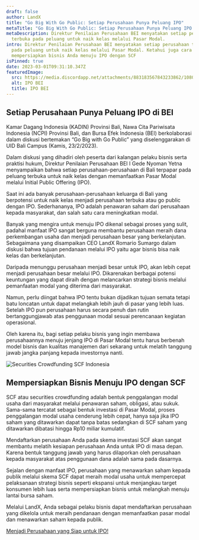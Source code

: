 ```yaml
---
draft: false
author: LandX
title: "Go Big With Go Public: Setiap Perusahaan Punya Peluang IPO"
metaTitle: "Go Big With Go Public: Setiap Perusahaan Punya Peluang IPO "
metaDescription: Direktur Penilaian Perusahaan BEI menyatakan setiap perusahaan
  terbuka pada peluang untuk naik kelas melalui Pasar Modal.
intro: Direktur Penilaian Perusahaan BEI menyatakan setiap perusahaan terbuka
  pada peluang untuk naik kelas melalui Pasar Modal. Ketahui juga cara
  mempersiapkan bisnis Anda menuju IPO dengan SCF
isPinned: true
date: 2023-03-01T09:31:10.347Z
featuredImage:
  src: https://media.discordapp.net/attachments/883183567843233862/1080167070504865872/DCB4FA1A-903D-4F59-B1F5-AB41E14B447E.jpg
  alt: IPO BEI
  title: IPO BEI
---
```

## Setiap Perusahaan Punya Peluang IPO di BEI

Kamar Dagang Indonesia (KADIN) Provinsi Bali, Nawa Cita Pariwisata Indonesia (NCPI) Provinsi Bali, dan Bursa Efek Indonesia (BEI) berkolaborasi dalam diskusi bertemakan “Go Big with Go Public” yang diselenggarakan di UID Bali Campus (Kamis, 23/2/2023).

Dalam diskusi yang dihadiri oleh peserta dari kalangan pelaku bisnis serta praktisi hukum, Direktur Penilaian Perusahaan BEI I Gede Nyoman Yetna menyampaikan bahwa setiap perusahaan-perusahaan di Bali terpapar pada peluang terbuka untuk naik kelas dengan memanfaatkan Pasar Modal melalui Initial Public Offering (IPO).

Saat ini ada banyak perusahaan-perusahaan keluarga di Bali yang berpotensi untuk naik kelas menjadi perusahaan terbuka atau go public dengan IPO. Sederhananya, IPO adalah penawaran saham dari perusahaan kepada masyarakat, dan salah satu cara meningkatkan modal. 

Banyak yang mengira untuk menuju IPO dikenal sebagai proses yang sulit, padahal manfaat IPO sangat berguna membantu perusahaan meraih dana perkembangan usaha dan menjadi perusahaan besar yang berkelanjutan. Sebagaimana yang disampaikan CEO LandX Romario Sumargo dalam diskusi bahwa tujuan pendanaan melalui IPO yaitu agar bisnis bisa naik kelas dan berkelanjutan.

Daripada menunggu perusahaan menjadi besar untuk IPO, akan lebih cepat menjadi perusahaan besar melalui IPO. Dikarenakan berbagai potensi keuntungan yang dapat diraih dengan melancarkan strategi bisnis melalui pemanfaatan modal yang diterima dari masyarakat.

Namun, perlu diingat bahwa IPO tentu bukan dijadikan tujuan semata tetapi batu loncatan untuk dapat melangkah lebih jauh di pasar yang lebih luas. Setelah IPO pun perusahaan harus secara penuh dan rutin bertanggungjawab atas penggunaan modal sesuai perencanaan kegiatan operasional.

Oleh karena itu, bagi setiap pelaku bisnis yang ingin membawa perusahaannya menuju jenjang IPO di Pasar Modal tentu harus berbenah model bisnis dan kualitas manajemen dari sekarang untuk melatih tanggung jawab jangka panjang kepada investornya nanti.

![Securities Crowdfunding SCF Indonesia](https://media.discordapp.net/attachments/883183567843233862/1080167071029133413/C698D2B2-8BB3-402B-BB5B-051814366099.jpg "Securities Crowdfunding SCF Indonesia")

## Mempersiapkan Bisnis Menuju IPO dengan SCF

SCF atau securities crowdfunding adalah bentuk penggalangan modal usaha dari masyarakat melalui penawaran saham, obligasi, atau sukuk. Sama-sama tercatat sebagai bentuk investasi di Pasar Modal, proses penggalangan modal usaha cenderung lebih cepat, hanya saja jika IPO saham yang ditawarkan dapat tanpa batas sedangkan di SCF saham yang ditawarkan dibatasi hingga Rp10 miliar kumulatif.

Mendaftarkan perusahaan Anda pada skema investasi SCF akan sangat membantu melatih kesiapan perusahaan Anda untuk IPO di masa depan. Karena bentuk tanggung jawab yang harus dilaporkan oleh perusahaan kepada masyarakat atas penggunaan dana adalah sama pada dasarnya.

Sejalan dengan manfaat IPO, perusahaan yang menawarkan saham kepada publik melalui skema SCF dapat meraih modal usaha untuk mempercepat pelaksanaan strategi bisnis seperti ekspansi untuk menjangkau target konsumen lebih luas serta mempersiapkan bisnis untuk melangkah menuju lantai bursa saham.

Melalui LandX, Anda sebagai pelaku bisnis dapat mendaftarkan perusahaan yang dikelola untuk meraih pendanaan dengan memanfaatkan pasar modal dan menawarkan saham kepada publik.

[Menjadi Perusahaan yang Siap untuk IPO!](https://app.landx.id/?utm_source=Organic+Page&utm_medium=Content+Blog&utm_campaign=BlogLandX&utm_id=Blog)